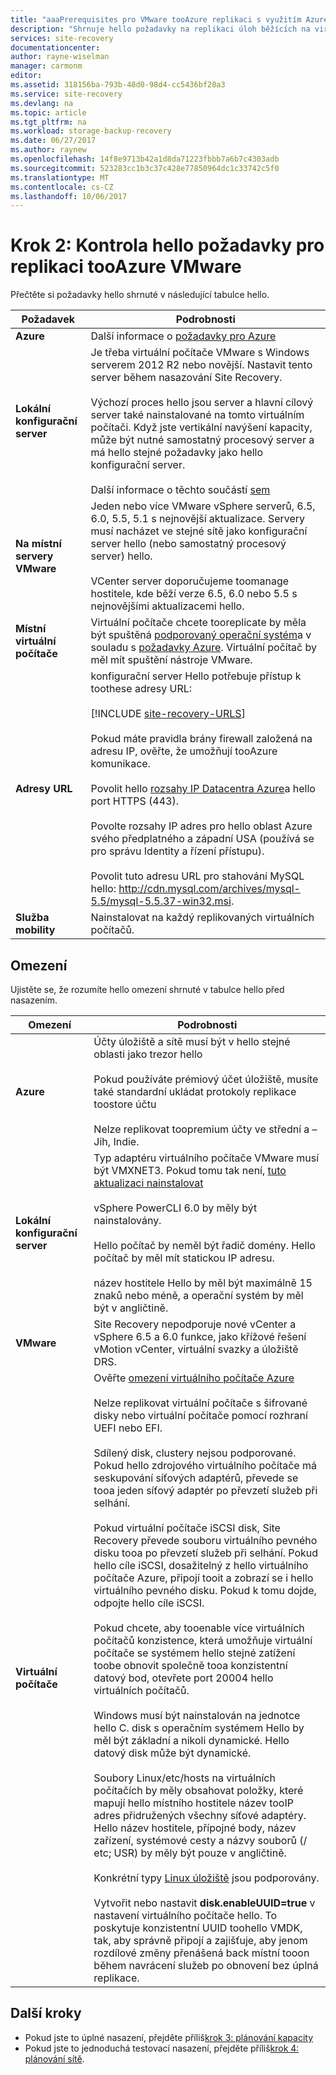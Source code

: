 ```yaml
---
title: "aaaPrerequisites pro VMware tooAzure replikaci s využitím Azure Site Recovery | Microsoft Docs"
description: "Shrnuje hello požadavky na replikaci úloh běžících na virtuálních počítačích VMware tooAzure, pomocí služby Azure Site Recovery hello."
services: site-recovery
documentationcenter: 
author: rayne-wiselman
manager: carmonm
editor: 
ms.assetid: 318156ba-793b-48d0-98d4-cc5436bf28a3
ms.service: site-recovery
ms.devlang: na
ms.topic: article
ms.tgt_pltfrm: na
ms.workload: storage-backup-recovery
ms.date: 06/27/2017
ms.author: raynew
ms.openlocfilehash: 14f8e9713b42a1d8da71223fbbb7a6b7c4303adb
ms.sourcegitcommit: 523283cc1b3c37c428e77850964dc1c33742c5f0
ms.translationtype: MT
ms.contentlocale: cs-CZ
ms.lasthandoff: 10/06/2017
---
```

# <a name="step-2-review-hello-prerequisites-for-vmware-tooazure-replication"></a>Krok 2: Kontrola hello požadavky pro replikaci tooAzure VMware

Přečtěte si požadavky hello shrnuté v následující tabulce hello.

**Požadavek** | **Podrobnosti**
--- | ---
**Azure** | Další informace o [požadavky pro Azure](site-recovery-prereq.md#azure-requirements)
**Lokální konfigurační server** | Je třeba virtuální počítače VMware s Windows serverem 2012 R2 nebo novější. Nastavit tento server během nasazování Site Recovery.<br/><br/> Výchozí proces hello jsou server a hlavní cílový server také nainstalované na tomto virtuálním počítači. Když jste vertikální navýšení kapacity, může být nutné samostatný procesový server a má hello stejné požadavky jako hello konfigurační server.<br/><br/> Další informace o těchto součástí [sem](site-recovery-set-up-vmware-to-azure.md#configuration-server-minimum-requirements)
**Na místní servery VMware** | Jeden nebo více VMware vSphere serverů, 6.5, 6.0, 5.5, 5.1 s nejnovější aktualizace. Servery musí nacházet ve stejné sítě jako konfigurační server hello (nebo samostatný procesový server) hello.<br/><br/> VCenter server doporučujeme toomanage hostitele, kde běží verze 6.5, 6.0 nebo 5.5 s nejnovějšími aktualizacemi hello.
**Místní virtuální počítače** | Virtuální počítače chcete tooreplicate by měla být spuštěná [podporovaný operační systém](site-recovery-support-matrix-to-azure.md#support-for-replicated-machine-os-versions)a v souladu s [požadavky Azure](site-recovery-support-matrix-to-azure.md#failed-over-azure-vm-requirements). Virtuální počítač by měl mít spuštění nástroje VMware.
**Adresy URL** | konfigurační server Hello potřebuje přístup k toothese adresy URL:<br/><br/> [!INCLUDE [site-recovery-URLS](../../includes/site-recovery-URLS.md)]<br/><br/> Pokud máte pravidla brány firewall založená na adresu IP, ověřte, že umožňují tooAzure komunikace.<br/></br> Povolit hello [rozsahy IP Datacentra Azure](https://www.microsoft.com/download/confirmation.aspx?id=41653)a hello port HTTPS (443).<br/></br> Povolte rozsahy IP adres pro hello oblast Azure svého předplatného a západní USA (používá se pro správu Identity a řízení přístupu).<br/><br/> Povolit tuto adresu URL pro stahování MySQL hello: http://cdn.mysql.com/archives/mysql-5.5/mysql-5.5.37-win32.msi.
**Služba mobility** | Nainstalovat na každý replikovaných virtuálních počítačů.




## <a name="limitations"></a>Omezení

Ujistěte se, že rozumíte hello omezení shrnuté v tabulce hello před nasazením.

**Omezení** | **Podrobnosti**
--- | ---
**Azure** | Účty úložiště a sítě musí být v hello stejné oblasti jako trezor hello<br/><br/> Pokud používáte prémiový účet úložiště, musíte také standardní ukládat protokoly replikace toostore účtu<br/><br/> Nelze replikovat toopremium účty ve střední a – Jih, Indie.
**Lokální konfigurační server** | Typ adaptéru virtuálního počítače VMware musí být VMXNET3. Pokud tomu tak není, [tuto aktualizaci nainstalovat](https://kb.vmware.com/selfservice/microsites/search.do?cmd=displayKC&docType=kc&externalId=2110245&sliceId=1&docTypeID=DT_KB_1_1&dialogID=26228401&stateId=1)<br/><br/> vSphere PowerCLI 6.0 by měly být nainstalovány.<br/><br> Hello počítač by neměl být řadič domény. Hello počítač by měl mít statickou IP adresu.<br/><br/> název hostitele Hello by měl být maximálně 15 znaků nebo méně, a operační systém by měl být v angličtině.
**VMware** | Site Recovery nepodporuje nové vCenter a vSphere 6.5 a 6.0 funkce, jako křížové řešení vMotion vCenter, virtuální svazky a úložiště DRS.
**Virtuální počítače** | Ověřte [omezení virtuálního počítače Azure](site-recovery-prereq.md#azure-requirements)<br/><br/> Nelze replikovat virtuální počítače s šifrované disky nebo virtuální počítače pomocí rozhraní UEFI nebo EFI.<br/><br> Sdílený disk, clustery nejsou podporované. Pokud hello zdrojového virtuálního počítače má seskupování síťových adaptérů, převede se tooa jeden síťový adaptér po převzetí služeb při selhání.<br/><br/> Pokud virtuální počítače iSCSI disk, Site Recovery převede souboru virtuálního pevného disku tooa po převzetí služeb při selhání. Pokud hello cíle iSCSI, dosažitelný z hello virtuálního počítače Azure, připojí tooit a zobrazí se i hello virtuálního pevného disku. Pokud k tomu dojde, odpojte hello cíle iSCSI.<br/><br/> Pokud chcete, aby tooenable více virtuálních počítačů konzistence, která umožňuje virtuální počítače se systémem hello stejné zatížení toobe obnovit společně tooa konzistentní datový bod, otevřete port 20004 hello virtuálních počítačů.<br/><br/> Windows musí být nainstalován na jednotce hello C. disk s operačním systémem Hello by měl být základní a nikoli dynamické. Hello datový disk může být dynamické.<br/><br/> Soubory Linux/etc/hosts na virtuálních počítačích by měly obsahovat položky, které mapují hello místního hostitele název tooIP adres přidružených všechny síťové adaptéry. Hello název hostitele, přípojné body, název zařízení, systémové cesty a názvy souborů (/ etc; USR) by měly být pouze v angličtině.<br/><br/> Konkrétní typy [Linux úložiště](site-recovery-support-matrix-to-azure.md#support-for-storage) jsou podporovány.<br/><br/>Vytvořit nebo nastavit **disk.enableUUID=true** v nastavení virtuálního počítače hello. To poskytuje konzistentní UUID toohello VMDK, tak, aby správně připojí a zajišťuje, aby jenom rozdílové změny přenášená back místní tooon během navrácení služeb po obnovení bez úplná replikace.


## <a name="next-steps"></a>Další kroky

- Pokud jste to úplné nasazení, přejděte příliš[krok 3: plánování kapacity](vmware-walkthrough-capacity.md)
- Pokud jste to jednoduchá testovací nasazení, přejděte příliš[krok 4: plánování sítě](vmware-walkthrough-network.md).
